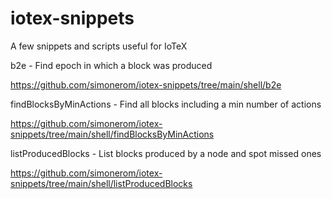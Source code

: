 # iotex-snippets
A few snippets and scripts useful for IoTeX

b2e - Find epoch in which a block was produced

https://github.com/simonerom/iotex-snippets/tree/main/shell/b2e

findBlocksByMinActions - Find all blocks including a min number of actions

https://github.com/simonerom/iotex-snippets/tree/main/shell/findBlocksByMinActions

listProducedBlocks - List blocks produced by a node and spot missed ones

https://github.com/simonerom/iotex-snippets/tree/main/shell/listProducedBlocks
